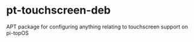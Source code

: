 # pt-touchscreen-deb
APT package for configuring anything relating to touchscreen support on pi-topOS
